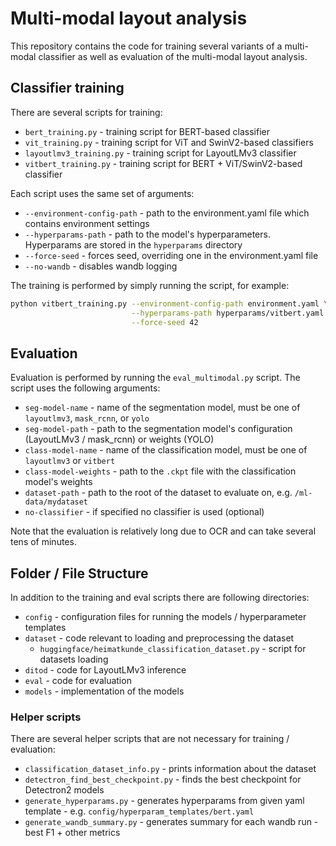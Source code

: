# Multi-modal layout analysis

This repository contains the code for training several variants of a multi-modal classifier
as well as evaluation of the multi-modal layout analysis.

## Classifier training

There are several scripts for training:

- `bert_training.py` - training script for BERT-based classifier
- `vit_training.py` - training script for ViT and SwinV2-based classifiers
- `layoutlmv3_training.py` - training script for LayoutLMv3 classifier
- `vitbert_training.py` - training script for BERT + ViT/SwinV2-based classifier

Each script uses the same set of arguments:

- `--environment-config-path` - path to the environment.yaml file which contains environment settings
- `--hyperparams-path` - path to the model's hyperparameters. Hyperparams are stored in the `hyperparams` directory
- `--force-seed` - forces seed, overriding one in the environment.yaml file
- `--no-wandb` - disables wandb logging

The training is performed by simply running the script, for example:

```zsh
python vitbert_training.py --environment-config-path environment.yaml \
                           --hyperparams-path hyperparams/vitbert.yaml \
                           --force-seed 42
```

## Evaluation

Evaluation is performed by running the `eval_multimodal.py` script.
The script uses the following arguments:

- `seg-model-name` - name of the segmentation model, must be one of `layoutlmv3`, `mask_rcnn`, or `yolo`
- `seg-model-path` - path to the segmentation model's configuration (LayoutLMv3 / mask_rcnn) or weights (YOLO)
- `class-model-name` - name of the classification model, must be one of `layoutlmv3` or `vitbert`
- `class-model-weights` - path to the `.ckpt` file with the classification model's weights
- `dataset-path` - path to the root of the dataset to evaluate on, e.g. `/ml-data/mydataset`
- `no-classifier` - if specified no classifier is used (optional)

Note that the evaluation is relatively long due to OCR and can take several tens of minutes.


## Folder / File Structure

In addition to the training and eval scripts there are following directories:

- `config` - configuration files for running the models / hyperparameter templates
- `dataset` - code relevant to loading and preprocessing the dataset
  - `huggingface/heimatkunde_classification_dataset.py` - script for datasets loading
- `ditod` - code for LayoutLMv3 inference
- `eval` - code for evaluation
- `models` - implementation of the models

### Helper scripts

There are several helper scripts that are not necessary for training / evaluation:

- `classification_dataset_info.py` - prints information about the dataset
- `detectron_find_best_checkpoint.py` - finds the best checkpoint for Detectron2 models
- `generate_hyperparams.py` - generates hyperparams from given yaml template - e.g. `config/hyperparam_templates/bert.yaml`
- `generate_wandb_summary.py` - generates summary for each wandb run - best F1 + other metrics
